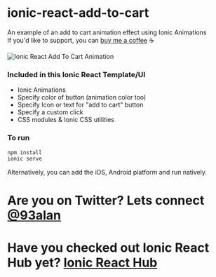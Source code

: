 # ionic-react-add-to-cart
An example of an add to cart animation effect using Ionic Animations
<br />
If you'd like to support, you can <a className="link" href="https://www.buymeacoffee.com/ionicreacthub" target="_blank" rel="noopener">buy me a coffee</a> ☕️

![Ionic React Add To Cart Animation](https://repository-images.githubusercontent.com/375163547/bb322f80-c8bb-11eb-950a-ed4fb4cd8e47)

### Included in this Ionic React Template/UI
* Ionic Animations
* Specify color of button (animation color too)
* Specify Icon or text for "add to cart" button
* Specify a custom click
* CSS modules & Ionic CSS utilities
 
### To run

```javascript
npm install
ionic serve
```

Alternatively, you can add the iOS, Android platform and run natively.

# Are you on Twitter? Lets connect [@93alan](https://twitter.com/93alan)
# Have you checked out Ionic React Hub yet? [Ionic React Hub](https://ionicreacthub.com)
